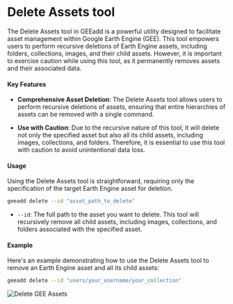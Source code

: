 # Delete Assets tool

The Delete Assets tool in GEEadd is a powerful utility designed to facilitate asset management within Google Earth Engine (GEE). This tool empowers users to perform recursive deletions of Earth Engine assets, including folders, collections, images, and their child assets. However, it is important to exercise caution while using this tool, as it permanently removes assets and their associated data.

#### Key Features

- **Comprehensive Asset Deletion**: The Delete Assets tool allows users to perform recursive deletions of assets, ensuring that entire hierarchies of assets can be removed with a single command.

- **Use with Caution**: Due to the recursive nature of this tool, it will delete not only the specified asset but also all its child assets, including images, collections, and folders. Therefore, it is essential to use this tool with caution to avoid unintentional data loss.

#### Usage

Using the Delete Assets tool is straightforward, requiring only the specification of the target Earth Engine asset for deletion.

```bash
geeadd delete --id "asset_path_to_delete"
```

- `--id`: The full path to the asset you want to delete. This tool will recursively remove all child assets, including images, collections, and folders associated with the specified asset.

#### Example

Here's an example demonstrating how to use the Delete Assets tool to remove an Earth Engine asset and all its child assets:

```bash
geeadd delete --id "users/your_username/your_collection"
```

![Delete GEE Assets](https://user-images.githubusercontent.com/6677629/80338936-9d2a7c80-882b-11ea-948e-20baf061a2f2.gif)
